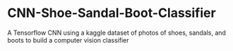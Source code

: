 # CNN-Shoe-Sandal-Boot-Classifier
A Tensorflow CNN using a kaggle dataset of photos of shoes, sandals, and boots to build a computer vision classifier
